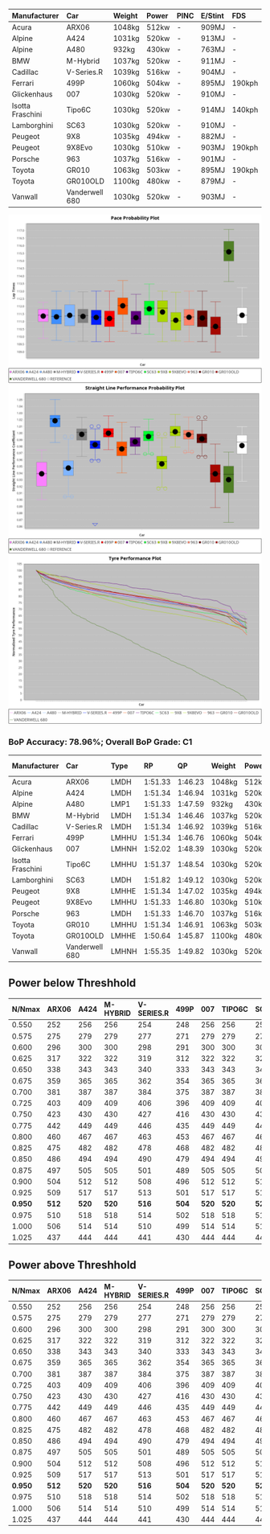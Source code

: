 | Manufacturer     | Car            | Weight | Power | PINC    | E/Stint | FDS     |
|:-|:-|:-|:-|:-|:-|:-|
| Acura            | ARX06          | 1048kg | 512kw |    -    | 909MJ   |    -    |
| Alpine           | A424           | 1031kg | 520kw |    -    | 913MJ   |    -    |
| Alpine           | A480           | 932kg  | 430kw |    -    | 763MJ   |    -    |
| BMW              | M-Hybrid       | 1037kg | 520kw |    -    | 911MJ   |    -    |
| Cadillac         | V-Series.R     | 1039kg | 516kw |    -    | 904MJ   |    -    |
| Ferrari          | 499P           | 1060kg | 504kw |    -    | 895MJ   | 190kph  |
| Glickenhaus      | 007            | 1030kg | 520kw |    -    | 910MJ   |    -    |
| Isotta Fraschini | Tipo6C         | 1030kg | 520kw |    -    | 914MJ   | 140kph  |
| Lamborghini      | SC63           | 1030kg | 520kw |    -    | 910MJ   |    -    |
| Peugeot          | 9X8            | 1035kg | 494kw |    -    | 882MJ   |    -    |
| Peugeot          | 9X8Evo         | 1030kg | 510kw |    -    | 903MJ   | 190kph  |
| Porsche          | 963            | 1037kg | 516kw |    -    | 901MJ   |    -    |
| Toyota           | GR010          | 1063kg | 503kw |    -    | 895MJ   | 190kph  |
| Toyota           | GR010OLD       | 1100kg | 480kw |    -    | 879MJ   |    -    |
| Vanwall          | Vanderwell 680 | 1030kg | 520kw |    -    | 903MJ   |    -    |

![PACECHART](./IMG/AUTO.png)
![STRAIGHTLINEPERFORMANCECHART](./IMG/AUTO_sp.png)
![TYREPERFORMANCECHART](./IMG/AUTO_tw.png)

### BoP Accuracy: 78.96%; Overall BoP Grade: C1
| Manufacturer     | Car            | Type  | RP      | QP      | Weight | Power¹ | Threshhold | PINC    | Power² | E/Stint | AVG Vmax  | FDS     | RDLC | L/Stint | BOP-Grade | Model Accuracy | Model Points | Match%  | SimDiff |
|:-|:-|:-|:-|:-|:-|:-|:-|:-|:-|:-|:-|:-|:-|:-|:-|:-|:-|:-|:-|
| Acura            | ARX06          | LMDH  | 1:51.33 | 1:46.23 | 1048kg | 512kw  | 0.0kph     |    -    | 512kw  |  909MJ  | 281.52kph |    -    | 1.02 | 29      | +D1       | 100.00%        | 995          | 68.72%  | ±0.06s  |
| Alpine           | A424           | LMDH  | 1:51.34 | 1:46.94 | 1031kg | 520kw  | 0.0kph     |    -    | 520kw  |  913MJ  | 294.90kph |    -    | 1.02 | 29      | -A2       | 86.43%         | 618          | 93.65%  | #       |
| Alpine           | A480           | LMP1  | 1:51.33 | 1:47.59 |  932kg | 430kw  | 0.0kph     |    -    | 430kw  |  763MJ  | 281.49kph |    -    | 1.00 | 27      | ~A1       | 68.63%         | 967          | 100.00% | ±1.19s  |
| BMW              | M-Hybrid       | LMDH  | 1:51.34 | 1:46.46 | 1037kg | 520kw  | 0.0kph     |    -    | 520kw  |  911MJ  | 291.57kph |    -    | 1.02 | 29      | -B1       | 93.77%         | 1672         | 88.74%  | ±0.40s  |
| Cadillac         | V-Series.R     | LMDH  | 1:51.34 | 1:46.92 | 1039kg | 516kw  | 0.0kph     |    -    | 516kw  |  904MJ  | 287.70kph |    -    | 1.02 | 29      | ~A1       | 83.12%         | 1921         | 95.61%  | ±0.06s  |
| Ferrari          | 499P           | LMHHU | 1:51.34 | 1:46.76 | 1060kg | 504kw  | 0.0kph     |    -    | 504kw  |  895MJ  | 288.83kph | 190kph  | 1.02 | 29      | ~A1       | 69.49%         | 1950         | 100.00% | ±2.33s  |
| Glickenhaus      | 007            | LMHNH | 1:52.02 | 1:48.39 | 1030kg | 520kw  | 0.0kph     |    -    | 520kw  |  910MJ  | 288.76kph |    -    | 0.96 | 29      | ~A1       | 89.50%         | 1518         | 100.00% | ±0.89s  |
| Isotta Fraschini | Tipo6C         | LMHHU | 1:51.37 | 1:48.54 | 1030kg | 520kw  | 0.0kph     |    -    | 520kw  |  914MJ  | 290.34kph | 140kph  | 1.07 | 29      | +C2       | 73.56%         | 64           | 73.15%  | #       |
| Lamborghini      | SC63           | LMDH  | 1:51.82 | 1:49.12 | 1030kg | 520kw  | 0.0kph     |    -    | 520kw  |  910MJ  | 291.33kph |    -    | 1.05 | 29      | +B2       | 95.82%         | 459          | 83.55%  | ±0.15s  |
| Peugeot          | 9X8            | LMHHE | 1:51.34 | 1:47.02 | 1035kg | 494kw  | 0.0kph     |    -    | 494kw  |  882MJ  | 282.01kph |    -    | 1.03 | 29      | -A2       | 88.75%         | 2383         | 92.53%  | ±1.10s  |
| Peugeot          | 9X8Evo         | LMHHU | 1:51.33 | 1:46.80 | 1030kg | 510kw  | 0.0kph     |    -    | 510kw  |  903MJ  | 291.53kph | 190kph  | 1.03 | 29      | ~A1       | 66.97%         | 221          | 100.00% | #       |
| Porsche          | 963            | LMDH  | 1:51.33 | 1:46.70 | 1037kg | 516kw  | 0.0kph     |    -    | 516kw  |  901MJ  | 290.73kph |    -    | 1.02 | 29      | ~A1       | 81.02%         | 5243         | 96.79%  | ±0.06s  |
| Toyota           | GR010          | LMHHU | 1:51.34 | 1:46.91 | 1063kg | 503kw  | 0.0kph     |    -    | 503kw  |  895MJ  | 287.13kph | 190kph  | 1.02 | 29      | ~A1       | 73.70%         | 2701         | 100.00% | ±1.90s  |
| Toyota           | GR010OLD       | LMHHE | 1:50.64 | 1:45.87 | 1100kg | 480kw  | 0.0kph     |    -    | 480kw  |  879MJ  | 275.78kph |    -    | 0.99 | 29      | -E2       | 99.03%         | 1536         | 53.42%  | #       |
| Vanwall          | Vanderwell 680 | LMHNH | 1:55.35 | 1:49.82 | 1030kg | 520kw  | 0.0kph     |    -    | 520kw  |  903MJ  | 281.86kph |    -    | 1.01 | 29      | +Ω2       | 97.01%         | 649          | -61.82% | ±0.44s  |

## Power below Threshhold
| N/Nmax    | ARX06   | A424    | M-HYBRID | V-SERIES.R | 499P    | 007     | TIPO6C  | SC63    | 9X8     | 9X8EVO  | 963     | GR010   | GR010OLD | VANDERWELL 680 | ​     | RPM      | A480    |
|:-|:-|:-|:-|:-|:-|:-|:-|:-|:-|:-|:-|:-|:-|:-|:-|:-|:-|
|  0.550    |  252    |  256    |  256     |  254       |  248    |  256    |  256    |  256    |  243    |  251    |  254    |  248    |  236     |  256           |  ​    |   --     |   -     |
|  0.575    |  275    |  279    |  279     |  277       |  271    |  279    |  279    |  279    |  266    |  274    |  277    |  271    |  258     |  279           |  ​    |   --     |   -     |
|  0.600    |  296    |  300    |  300     |  298       |  291    |  300    |  300    |  300    |  285    |  295    |  298    |  291    |  277     |  300           |  ​    |   --     |   -     |
|  0.625    |  317    |  322    |  322     |  319       |  312    |  322    |  322    |  322    |  305    |  316    |  319    |  311    |  297     |  322           |  ​    |   --     |   -     |
|  0.650    |  338    |  343    |  343     |  340       |  333    |  343    |  343    |  343    |  326    |  337    |  340    |  332    |  317     |  343           |  ​    |   --     |   -     |
|  0.675    |  359    |  365    |  365     |  362       |  354    |  365    |  365    |  365    |  347    |  358    |  362    |  353    |  337     |  365           |  ​    |   --     |   -     |
|  0.700    |  381    |  387    |  387     |  384       |  375    |  387    |  387    |  387    |  368    |  380    |  384    |  374    |  358     |  387           |  ​    |   --     |   -     |
|  0.725    |  403    |  409    |  409     |  406       |  396    |  409    |  409    |  409    |  389    |  401    |  406    |  395    |  378     |  409           |  ​    |   --     |   -     |
|  0.750    |  423    |  430    |  430     |  427       |  416    |  430    |  430    |  430    |  408    |  422    |  427    |  416    |  397     |  430           |  ​    |   --     |   -     |
|  0.775    |  442    |  449    |  449     |  446       |  435    |  449    |  449    |  449    |  427    |  441    |  446    |  435    |  415     |  449           |  ​    |  5000    |  252    |
|  0.800    |  460    |  467    |  467     |  463       |  453    |  467    |  467    |  467    |  444    |  458    |  463    |  452    |  431     |  467           |  ​    |  5500    |  298    |
|  0.825    |  475    |  482    |  482     |  478       |  468    |  482    |  482    |  482    |  458    |  473    |  478    |  467    |  445     |  482           |  ​    |  6000    |  333    |
|  0.850    |  486    |  494    |  494     |  490       |  479    |  494    |  494    |  494    |  469    |  485    |  490    |  478    |  456     |  494           |  ​    |  6500    |  376    |
|  0.875    |  497    |  505    |  505     |  501       |  489    |  505    |  505    |  505    |  479    |  495    |  501    |  488    |  466     |  505           |  ​    |  7000    |  420    |
|  0.900    |  504    |  512    |  512     |  508       |  496    |  512    |  512    |  512    |  486    |  502    |  508    |  495    |  472     |  512           |  ​    |  7500    |  431    |
|  0.925    |  509    |  517    |  517     |  513       |  501    |  517    |  517    |  517    |  491    |  507    |  513    |  500    |  477     |  517           |  ​    |  8000    |  427    |
| **0.950** | **512** | **520** | **520**  | **516**    | **504** | **520** | **520** | **520** | **494** | **510** | **516** | **503** | **480**  | **520**        | **​** | **8500** | **430** |
|  0.975    |  510    |  518    |  518     |  514       |  502    |  518    |  518    |  518    |  492    |  508    |  514    |  501    |  478     |  518           |  ​    |  9000    |  215    |
|  1.000    |  506    |  514    |  514     |  510       |  499    |  514    |  514    |  514    |  489    |  505    |  510    |  498    |  475     |  514           |  ​    |   --     |   -     |
|  1.025    |  437    |  444    |  444     |  441       |  430    |  444    |  444    |  444    |  422    |  436    |  441    |  430    |  410     |  444           |  ​    |   --     |   -     |

## Power above Threshhold
| N/Nmax    | ARX06   | A424    | M-HYBRID | V-SERIES.R | 499P    | 007     | TIPO6C  | SC63    | 9X8     | 9X8EVO  | 963     | GR010   | GR010OLD | VANDERWELL 680 | ​     | RPM      | A480    |
|:-|:-|:-|:-|:-|:-|:-|:-|:-|:-|:-|:-|:-|:-|:-|:-|:-|:-|
|  0.550    |  252    |  256    |  256     |  254       |  248    |  256    |  256    |  256    |  243    |  251    |  254    |  248    |  236     |  256           |  ​    |   --     |   -     |
|  0.575    |  275    |  279    |  279     |  277       |  271    |  279    |  279    |  279    |  266    |  274    |  277    |  271    |  258     |  279           |  ​    |   --     |   -     |
|  0.600    |  296    |  300    |  300     |  298       |  291    |  300    |  300    |  300    |  285    |  295    |  298    |  291    |  277     |  300           |  ​    |   --     |   -     |
|  0.625    |  317    |  322    |  322     |  319       |  312    |  322    |  322    |  322    |  305    |  316    |  319    |  311    |  297     |  322           |  ​    |   --     |   -     |
|  0.650    |  338    |  343    |  343     |  340       |  333    |  343    |  343    |  343    |  326    |  337    |  340    |  332    |  317     |  343           |  ​    |   --     |   -     |
|  0.675    |  359    |  365    |  365     |  362       |  354    |  365    |  365    |  365    |  347    |  358    |  362    |  353    |  337     |  365           |  ​    |   --     |   -     |
|  0.700    |  381    |  387    |  387     |  384       |  375    |  387    |  387    |  387    |  368    |  380    |  384    |  374    |  358     |  387           |  ​    |   --     |   -     |
|  0.725    |  403    |  409    |  409     |  406       |  396    |  409    |  409    |  409    |  389    |  401    |  406    |  395    |  378     |  409           |  ​    |   --     |   -     |
|  0.750    |  423    |  430    |  430     |  427       |  416    |  430    |  430    |  430    |  408    |  422    |  427    |  416    |  397     |  430           |  ​    |   --     |   -     |
|  0.775    |  442    |  449    |  449     |  446       |  435    |  449    |  449    |  449    |  427    |  441    |  446    |  435    |  415     |  449           |  ​    |  5000    |  252    |
|  0.800    |  460    |  467    |  467     |  463       |  453    |  467    |  467    |  467    |  444    |  458    |  463    |  452    |  431     |  467           |  ​    |  5500    |  298    |
|  0.825    |  475    |  482    |  482     |  478       |  468    |  482    |  482    |  482    |  458    |  473    |  478    |  467    |  445     |  482           |  ​    |  6000    |  333    |
|  0.850    |  486    |  494    |  494     |  490       |  479    |  494    |  494    |  494    |  469    |  485    |  490    |  478    |  456     |  494           |  ​    |  6500    |  376    |
|  0.875    |  497    |  505    |  505     |  501       |  489    |  505    |  505    |  505    |  479    |  495    |  501    |  488    |  466     |  505           |  ​    |  7000    |  420    |
|  0.900    |  504    |  512    |  512     |  508       |  496    |  512    |  512    |  512    |  486    |  502    |  508    |  495    |  472     |  512           |  ​    |  7500    |  431    |
|  0.925    |  509    |  517    |  517     |  513       |  501    |  517    |  517    |  517    |  491    |  507    |  513    |  500    |  477     |  517           |  ​    |  8000    |  427    |
| **0.950** | **512** | **520** | **520**  | **516**    | **504** | **520** | **520** | **520** | **494** | **510** | **516** | **503** | **480**  | **520**        | **​** | **8500** | **430** |
|  0.975    |  510    |  518    |  518     |  514       |  502    |  518    |  518    |  518    |  492    |  508    |  514    |  501    |  478     |  518           |  ​    |  9000    |  215    |
|  1.000    |  506    |  514    |  514     |  510       |  499    |  514    |  514    |  514    |  489    |  505    |  510    |  498    |  475     |  514           |  ​    |   --     |   -     |
|  1.025    |  437    |  444    |  444     |  441       |  430    |  444    |  444    |  444    |  422    |  436    |  441    |  430    |  410     |  444           |  ​    |   --     |   -     |
